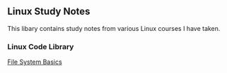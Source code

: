 ## Linux Study Notes

This libary contains study notes from various Linux courses I have taken.

### Linux Code Library
<a href="linux-basics">File System Basics</a>